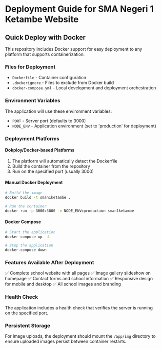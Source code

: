 # Deployment Guide for SMA Negeri 1 Ketambe Website

## Quick Deploy with Docker

This repository includes Docker support for easy deployment to any platform that supports containerization.

### Files for Deployment
- `Dockerfile` - Container configuration
- `.dockerignore` - Files to exclude from Docker build
- `docker-compose.yml` - Local development and deployment orchestration

### Environment Variables
The application will use these environment variables:
- `PORT` - Server port (defaults to 3000)
- `NODE_ENV` - Application environment (set to 'production' for deployment)

### Deployment Platforms

#### Dokploy/Docker-based Platforms
1. The platform will automatically detect the Dockerfile
2. Build the container from the repository
3. Run on the specified port (usually 3000)

#### Manual Docker Deployment
```bash
# Build the image
docker build -t sman1ketambe .

# Run the container
docker run -p 3000:3000 -e NODE_ENV=production sman1ketambe
```

#### Docker Compose
```bash
# Start the application
docker-compose up -d

# Stop the application
docker-compose down
```

### Features Available After Deployment
✅ Complete school website with all pages
✅ Image gallery slideshow on homepage
✅ Contact forms and school information
✅ Responsive design for mobile and desktop
✅ All school images and branding

### Health Check
The application includes a health check that verifies the server is running on the specified port.

### Persistent Storage
For image uploads, the deployment should mount the `/app/img` directory to ensure uploaded images persist between container restarts.
